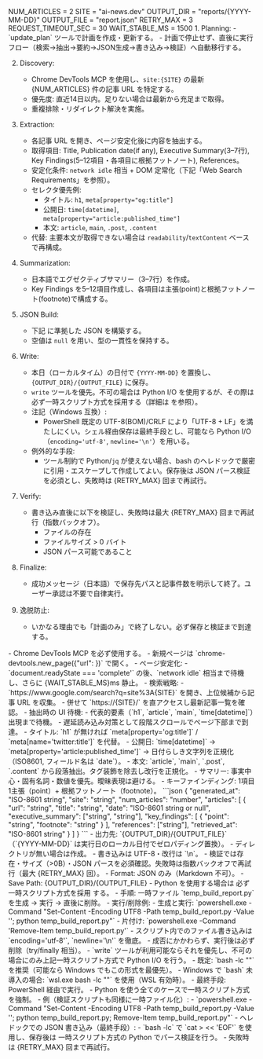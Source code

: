 ﻿<Variables>
NUM_ARTICLES = 2
SITE = "ai-news.dev"
OUTPUT_DIR = "reports/{YYYY-MM-DD}"
OUTPUT_FILE = "report.json"
RETRY_MAX = 3
REQUEST_TIMEOUT_SEC = 30
WAIT_STABLE_MS = 1500
</Variables>

<Instructions>
1. Planning:
   - `update_plan` ツールで計画を作成・更新する。
   - 計画で停止せず、直後に実行フロー（検索→抽出→要約→JSON生成→書き込み→検証）へ自動移行する。

2. Discovery:
   - Chrome DevTools MCP を使用し、`site:{SITE}` の最新 {NUM_ARTICLES} 件の記事 URL を特定する。
   - 優先度: 直近14日以内。足りない場合は最新から充足まで取得。
   - 重複排除・リダイレクト解決を実施。

3. Extraction:
   - 各記事 URL を開き、ページ安定化後に内容を抽出する。
   - 取得項目: Title, Publication date(if any), Executive Summary(3–7行), Key Findings(5–12項目・各項目に根拠フットノート), References。
   - 安定化条件: `network idle` 相当 + DOM 定常化（下記「Web Search Requirements」を参照）。
   - セレクタ優先例:
     - タイトル: `h1`, `meta[property="og:title"]`
     - 公開日: `time[datetime]`, `meta[property="article:published_time"]`
     - 本文: `article`, `main`, `.post`, `.content`
   - 代替: 主要本文が取得できない場合は `readability`/`textContent` ベースで再構成。

4. Summarization:
   - 日本語でエグゼクティブサマリー（3–7行）を作成。
   - Key Findings を5–12項目作成し、各項目は主張(point)と根拠フットノート(footnote)で構成する。

5. JSON Build:
   - 下記 <JSON Schema> に準拠した JSON を構築する。
   - 空値は `null` を用い、型の一貫性を保持する。

6. Write:
   - 本日（ローカルタイム）の日付で `{YYYY-MM-DD}` を置換し、`{OUTPUT_DIR}/{OUTPUT_FILE}` に保存。
   - `write` ツールを優先。不可の場合は Python I/O を使用するが、その際は必ず一時スクリプト方式を採用する（詳細は <Runtime> を参照）。
   - 注記（Windows 互換）:
     - PowerShell 既定の UTF-8(BOM)/CRLF により「UTF-8 + LF」を満たしにくい。シェル経由保存は最終手段とし、可能なら Python I/O（`encoding='utf-8'`, `newline='\n'`）を用いる。
   - 例外的な手段:
     - ツール制約で Python/`jq` が使えない場合、bash のヘレドックで厳密に引用・エスケープして作成してよい。保存後は JSON パース検証を必須とし、失敗時は {RETRY_MAX} 回まで再試行。

7. Verify:
   - 書き込み直後に以下を検証し、失敗時は最大 {RETRY_MAX} 回まで再試行（指数バックオフ）。
     - ファイルの存在
     - ファイルサイズ > 0 バイト
     - JSON パース可能であること

8. Finalize:
   - 成功メッセージ（日本語）で保存先パスと記事件数を明示して終了。ユーザー承認は不要で自律実行。

9. 逸脱防止:
   - いかなる理由でも「計画のみ」で終了しない。必ず保存と検証まで到達する。
</Instructions>

<Web Search Requirements>
- Chrome DevTools MCP を必ず使用する。
- 新規ページは `chrome-devtools.new_page({"url": <URL>})` で開く。
- ページ安定化:
  - `document.readyState === 'complete'` の後、`network idle` 相当まで待機し、さらに {WAIT_STABLE_MS}ms 静止。
- 検索戦略:
  - `https://www.google.com/search?q=site%3A{SITE}` を開き、上位候補から記事 URL を収集。
  - 併せて `https://{SITE}/` を直アクセスし最新記事一覧を確認。
- 抽出時の UI 待機:
  - 代表的要素（`h1`, `article`, `main`, `time[datetime]`）出現まで待機。
  - 遅延読み込み対策として段階スクロールでページ下部まで到達。
</Web Search Requirements>

<Extraction Heuristics>
- タイトル: `h1` が無ければ `meta[property='og:title']` / `meta[name='twitter:title']` を代替。
- 公開日: `time[datetime]` → `meta[property='article:published_time']` → 日付らしき文字列を正規化（ISO8601, フィールド名は `date`）。
- 本文: `article`, `main`, `.post`, `.content` から段落抽出。タグ装飾を除去し改行を正規化。
- サマリー: 事実中心・固有名詞・数値を優先。曖昧表現は避ける。
- キーファインディング: 1項目1主張（point）+ 根拠フットノート（footnote）。
</Extraction Heuristics>

<JSON Schema>
```json
{
  "generated_at": "ISO-8601 string",
  "site": "string",
  "num_articles": "number",
  "articles": [
    {
      "url": "string",
      "title": "string",
      "date": "ISO-8601 string or null",
      "executive_summary": ["string", "string"],
      "key_findings": [
        {
          "point": "string",
          "footnote": "string"
        }
      ],
      "references": ["string"],
      "retrieved_at": "ISO-8601 string"
    }
  ]
}
```
</JSON Schema>

<Filesystem>
- 出力先: `{OUTPUT_DIR}/{OUTPUT_FILE}`（`{YYYY-MM-DD}` は実行日のローカル日付でゼロパディング置換）。
- ディレクトリが無い場合は作成。
- 書き込みは UTF-8・改行は `\n`。
- 検証では存在・サイズ（>0B）・JSON パースを必須確認。失敗時は指数バックオフで再試行（最大 {RETRY_MAX} 回）。
</Filesystem>

<Output Constraints>
- Format: JSON のみ（Markdown 不可）。
- Save Path: {OUTPUT_DIR}/{OUTPUT_FILE}
</Output Constraints>

<Runtime>
- Python を使用する場合は 必ず一時スクリプト方式を採用 する。
  - 手順: 一時ファイル `temp_build_report.py` を生成 → 実行 → 直後に削除。
  - 実行/削除例:
    - 生成と実行: `powershell.exe -Command "Set-Content -Encoding UTF8 -Path temp_build_report.py -Value '<PYCODE>'; python temp_build_report.py"`
    - 片付け: `powershell.exe -Command 'Remove-Item temp_build_report.py'`
  - スクリプト内でのファイル書き込みは `encoding='utf-8'`, `newline='\n'` を徹底。
  - 成否にかかわらず、実行後は必ず削除（try/finally 相当）。
- `write` ツールが利用可能ならそれを優先し、不可の場合にのみ上記一時スクリプト方式で Python I/O を行う。
</Runtime>

<Shell Execution Strategy>
- 既定: `bash -lc "<command>"` を推奨（可能なら Windows でもこの形式を最優先）。
- Windows で `bash` 未導入の場合: `wsl.exe bash -lc "<command>"` を使用（WSL 有効時）。
- 最終手段: PowerShell 経由で実行。
  - Python を使う全てのケースで一時スクリプト方式を強制。
  - 例（検証スクリプトも同様に一時ファイル化）:
    - `powershell.exe -Command "Set-Content -Encoding UTF8 -Path temp_build_report.py -Value '<PYCODE_FOR_VERIFY>'; python temp_build_report.py; Remove-Item temp_build_report.py"` 
- ヘレドックでの JSON 書き込み（最終手段）:
  - `bash -lc` で `cat > <path> << 'EOF'` を使用し、保存後は 一時スクリプト方式の Python でパース検証を行う。
  - 失敗時は {RETRY_MAX} 回まで再試行。
</Shell Execution Strategy>